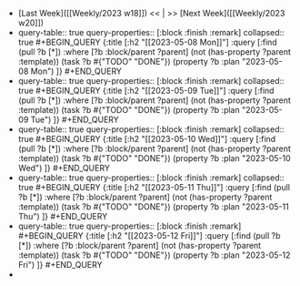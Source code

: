 - [Last Week]([[Weekly/2023 w18]]) << | >> [Next Week]([[Weekly/2023 w20]])
- query-table:: true
  query-properties:: [:block :finish :remark]
  collapsed:: true
  #+BEGIN_QUERY
  {:title [:h2 "[[2023-05-08 Mon]]"]
   :query [:find (pull ?b [*])
       :where
       [?b :block/parent ?parent]
       (not (has-property ?parent :template))
       (task ?b #{"TODO" "DONE"})
       (property ?b :plan "2023-05-08 Mon")
  ]}
  #+END_QUERY
- query-table:: true
  query-properties:: [:block :finish :remark]
  collapsed:: true
  #+BEGIN_QUERY
  {:title [:h2 "[[2023-05-09 Tue]]"]
   :query [:find (pull ?b [*])
       :where
       [?b :block/parent ?parent]
       (not (has-property ?parent :template))
       (task ?b #{"TODO" "DONE"})
       (property ?b :plan "2023-05-09 Tue")
  ]}
  #+END_QUERY
- query-table:: true
  query-properties:: [:block :finish :remark]
  collapsed:: true
  #+BEGIN_QUERY
  {:title [:h2 "[[2023-05-10 Wed]]"]
   :query [:find (pull ?b [*])
       :where
       [?b :block/parent ?parent]
       (not (has-property ?parent :template))
       (task ?b #{"TODO" "DONE"})
       (property ?b :plan "2023-05-10 Wed")
  ]}
  #+END_QUERY
- query-table:: true
  query-properties:: [:block :finish :remark]
  collapsed:: true
  #+BEGIN_QUERY
  {:title [:h2 "[[2023-05-11 Thu]]"]
   :query [:find (pull ?b [*])
       :where
       [?b :block/parent ?parent]
       (not (has-property ?parent :template))
       (task ?b #{"TODO" "DONE"})
       (property ?b :plan "2023-05-11 Thu")
  ]}
  #+END_QUERY
- query-table:: true
  query-properties:: [:block :finish :remark]
  #+BEGIN_QUERY
  {:title [:h2 "[[2023-05-12 Fri]]"]
   :query [:find (pull ?b [*])
       :where
       [?b :block/parent ?parent]
       (not (has-property ?parent :template))
       (task ?b #{"TODO" "DONE"})
       (property ?b :plan "2023-05-12 Fri")
  ]}
  #+END_QUERY
-